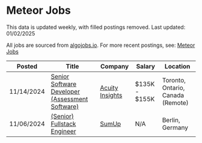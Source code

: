 # Meteor Jobs

This data is updated weekly, with filled postings removed. Last updated: 01/02/2025

All jobs are sourced from [algojobs.io](https://algojobs.io/). For more recent postings, see: [Meteor Jobs](https://algojobs.io/jobs/meteor)

| Posted | Title | Company | Salary | Location |
| --- | --- | --- | --- | --- |
| 11/14/2024 | [Senior Software Developer (Assessment Software)](https://algojobs.io/jobs/2200810) | [Acuity Insights](https://algojobs.io/company/acuity-insights/) | $135K - $155K | Toronto, Ontario, Canada (Remote) |
| 11/06/2024 | [(Senior) Fullstack Engineer](https://algojobs.io/jobs/2148477) | [SumUp](https://algojobs.io/company/sumup/) | N/A | Berlin, Germany |